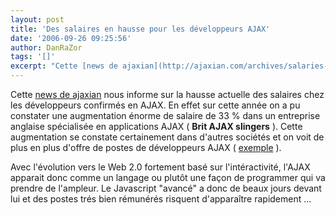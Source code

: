 ```yaml
---
layout: post
title: 'Des salaires en hausse pour les développeurs AJAX'
date: '2006-09-26 09:25:56'
author: DanRaZor
tags: '[]'
excerpt: "Cette [news de ajaxian](http://ajaxian.com/archives/salaries-go-up-for-ajax-jobs) nous informe sur la hausse actuelle des salaires chez les développeurs confirmés en AJAX.     \nEn effet sur cette année on a pu constater une augmentation énorme de salaire de 33 % dans un entreprise anglaise spécialisée en applications AJAX ( **Brit AJAX slingers** ). Cette      …"
---
```


Cette [news de ajaxian](http://ajaxian.com/archives/salaries-go-up-for-ajax-jobs) nous informe sur la hausse actuelle des salaires chez les développeurs confirmés en AJAX.
En effet sur cette année on a pu constater une augmentation énorme de salaire de 33 % dans un entreprise anglaise spécialisée en applications AJAX ( **Brit AJAX slingers** ). Cette augmentation se constate certainement dans d'autres sociétés et on voit de plus en plus d'offre de postes de développeurs AJAX ( [exemple](http://blog.netvibes.com/?2006/09/04/76-netvibes-seeks-top-ajax-coder) ).

Avec l'évolution vers le Web 2.0 fortement basé sur l'intéractivité, l'AJAX apparait donc comme un langage ou plutôt une façon de programmer qui va prendre de l'ampleur. Le Javascript &quot;avancé&quot; a donc de beaux jours devant lui et des postes trés bien rémunérés risquent d'apparaître rapidement ...
